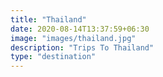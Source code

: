 ```yaml
---
title: "Thailand"
date: 2020-08-14T13:37:59+06:30
image: "images/thailand.jpg"
description: "Trips To Thailand"
type: "destination"
---
```


 
